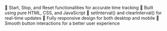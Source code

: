 🔹 Start, Stop, and Reset functionalities for accurate time tracking
🔹 Built using pure HTML, CSS, and JavaScript 
🔹 setInterval() and clearInterval() for real-time updates
🔹 Fully responsive design for both desktop and mobile
🔹 Smooth button interactions for a better user experience
